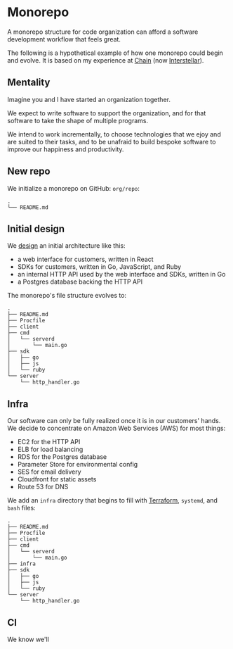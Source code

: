 # Monorepo

A monorepo structure for code organization
can afford a software development workflow that feels great.

The following is a hypothetical example
of how one monorepo could begin and evolve.
It is based on my experience at [Chain] (now [Interstellar]).

[Chain]: https://chain.com
[Interstellar]: https://interstellar.com

## Mentality

Imagine you and I have started an organization together.

We expect to write software to support the organization,
and for that software to take the shape of multiple programs.

We intend to work incrementally,
to choose technologies that we ejoy and are suited to their tasks,
and to be unafraid to build bespoke software
to improve our happiness and productivity.

## New repo

We initialize a monorepo on GitHub: `org/repo`:

```
.
└── README.md
```

## Initial design

We [design] an initial architecture like this:

[design]: https://github.com/statusok/statusok/blob/master/books/sw-design.md

* a web interface for customers, written in React
* SDKs for customers, written in Go, JavaScript, and Ruby
* an internal HTTP API used by the web interface and SDKs, written in Go
* a Postgres database backing the HTTP API

The monorepo's file structure evolves to:

```
.
├── README.md
├── Procfile
├── client
├── cmd
│   └── serverd
│       └── main.go
├── sdk
│   ├── go
│   ├── js
│   └── ruby
└── server
    └── http_handler.go
```

## Infra

Our software can only be fully realized once it is in our customers' hands.
We decide to concentrate on Amazon Web Services (AWS) for most things:

* EC2 for the HTTP API
* ELB for load balancing
* RDS for the Postgres database
* Parameter Store for environmental config
* SES for email delivery
* Cloudfront for static assets
* Route 53 for DNS

We add an `infra` directory
that begins to fill with [Terraform], `systemd`, and `bash` files:

[Terraform]: https://www.terraform.io/

```
.
├── README.md
├── Procfile
├── client
├── cmd
│   └── serverd
│       └── main.go
├── infra
├── sdk
│   ├── go
│   ├── js
│   └── ruby
└── server
    └── http_handler.go
```

## CI

We know we'll
